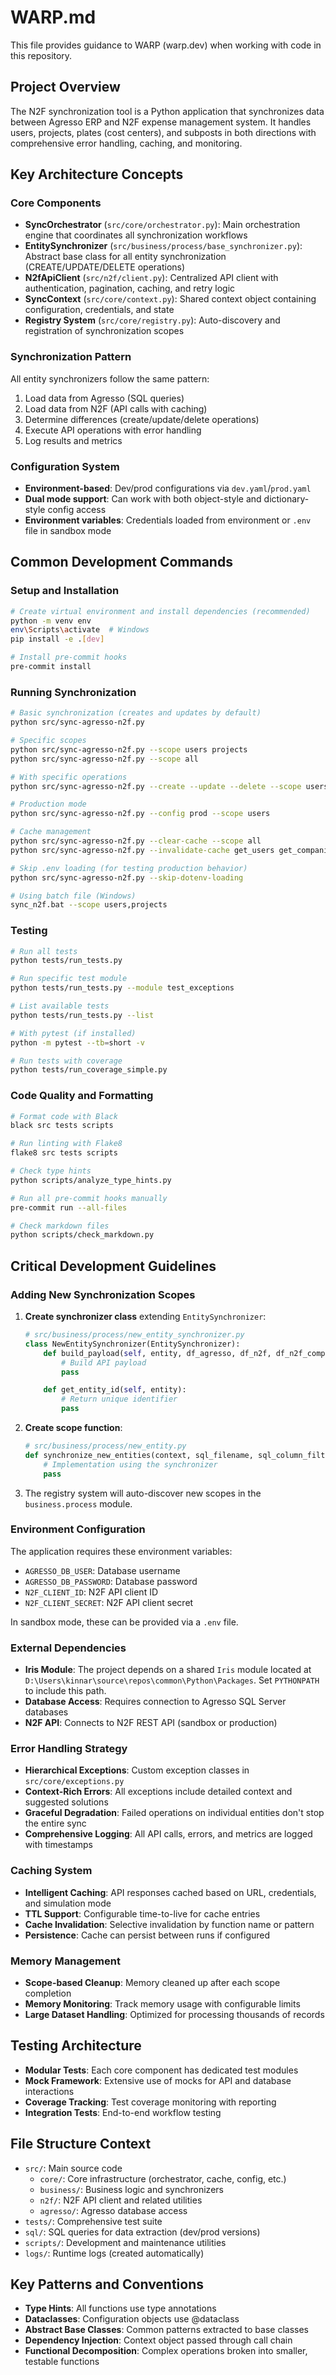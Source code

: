# WARP.md

This file provides guidance to WARP (warp.dev) when working with code in this
repository.

## Project Overview

The N2F synchronization tool is a Python application that synchronizes data between
Agresso ERP and N2F expense management system. It handles users, projects, plates (cost
centers), and subposts in both directions with comprehensive error handling, caching,
and monitoring.

## Key Architecture Concepts

### Core Components

- **SyncOrchestrator** (`src/core/orchestrator.py`): Main orchestration engine that
  coordinates all synchronization workflows
- **EntitySynchronizer** (`src/business/process/base_synchronizer.py`): Abstract base
  class for all entity synchronization (CREATE/UPDATE/DELETE operations)
- **N2fApiClient** (`src/n2f/client.py`): Centralized API client with authentication,
  pagination, caching, and retry logic
- **SyncContext** (`src/core/context.py`): Shared context object containing
  configuration, credentials, and state
- **Registry System** (`src/core/registry.py`): Auto-discovery and registration of
  synchronization scopes

### Synchronization Pattern

All entity synchronizers follow the same pattern:

1. Load data from Agresso (SQL queries)
1. Load data from N2F (API calls with caching)
1. Determine differences (create/update/delete operations)
1. Execute API operations with error handling
1. Log results and metrics

### Configuration System

- **Environment-based**: Dev/prod configurations via `dev.yaml`/`prod.yaml`
- **Dual mode support**: Can work with both object-style and dictionary-style config
  access
- **Environment variables**: Credentials loaded from environment or `.env` file in
  sandbox mode

## Common Development Commands

### Setup and Installation

```bash
# Create virtual environment and install dependencies (recommended)
python -m venv env
env\Scripts\activate  # Windows
pip install -e .[dev]

# Install pre-commit hooks
pre-commit install
```

### Running Synchronization

```bash
# Basic synchronization (creates and updates by default)
python src/sync-agresso-n2f.py

# Specific scopes
python src/sync-agresso-n2f.py --scope users projects
python src/sync-agresso-n2f.py --scope all

# With specific operations
python src/sync-agresso-n2f.py --create --update --delete --scope users

# Production mode
python src/sync-agresso-n2f.py --config prod --scope users

# Cache management
python src/sync-agresso-n2f.py --clear-cache --scope all
python src/sync-agresso-n2f.py --invalidate-cache get_users get_companies

# Skip .env loading (for testing production behavior)
python src/sync-agresso-n2f.py --skip-dotenv-loading

# Using batch file (Windows)
sync_n2f.bat --scope users,projects
```

### Testing

```bash
# Run all tests
python tests/run_tests.py

# Run specific test module
python tests/run_tests.py --module test_exceptions

# List available tests
python tests/run_tests.py --list

# With pytest (if installed)
python -m pytest --tb=short -v

# Run tests with coverage
python tests/run_coverage_simple.py
```

### Code Quality and Formatting

```bash
# Format code with Black
black src tests scripts

# Run linting with Flake8
flake8 src tests scripts

# Check type hints
python scripts/analyze_type_hints.py

# Run all pre-commit hooks manually
pre-commit run --all-files

# Check markdown files
python scripts/check_markdown.py
```

## Critical Development Guidelines

### Adding New Synchronization Scopes

1. **Create synchronizer class** extending `EntitySynchronizer`:

   ```python
   # src/business/process/new_entity_synchronizer.py
   class NewEntitySynchronizer(EntitySynchronizer):
       def build_payload(self, entity, df_agresso, df_n2f, df_n2f_companies):
           # Build API payload
           pass

       def get_entity_id(self, entity):
           # Return unique identifier
           pass
   ```

1. **Create scope function**:

   ```python
   # src/business/process/new_entity.py
   def synchronize_new_entities(context, sql_filename, sql_column_filter=""):
       # Implementation using the synchronizer
       pass
   ```

1. The registry system will auto-discover new scopes in the `business.process` module.

### Environment Configuration

The application requires these environment variables:

- `AGRESSO_DB_USER`: Database username
- `AGRESSO_DB_PASSWORD`: Database password
- `N2F_CLIENT_ID`: N2F API client ID
- `N2F_CLIENT_SECRET`: N2F API client secret

In sandbox mode, these can be provided via a `.env` file.

### External Dependencies

- **Iris Module**: The project depends on a shared `Iris` module located at
  `D:\Users\kinnar\source\repos\common\Python\Packages`. Set `PYTHONPATH` to include
  this path.
- **Database Access**: Requires connection to Agresso SQL Server databases
- **N2F API**: Connects to N2F REST API (sandbox or production)

### Error Handling Strategy

- **Hierarchical Exceptions**: Custom exception classes in `src/core/exceptions.py`
- **Context-Rich Errors**: All exceptions include detailed context and suggested
  solutions
- **Graceful Degradation**: Failed operations on individual entities don't stop the
  entire sync
- **Comprehensive Logging**: All API calls, errors, and metrics are logged with
  timestamps

### Caching System

- **Intelligent Caching**: API responses cached based on URL, credentials, and
  simulation mode
- **TTL Support**: Configurable time-to-live for cache entries
- **Cache Invalidation**: Selective invalidation by function name or pattern
- **Persistence**: Cache can persist between runs if configured

### Memory Management

- **Scope-based Cleanup**: Memory cleaned up after each scope completion
- **Memory Monitoring**: Track memory usage with configurable limits
- **Large Dataset Handling**: Optimized for processing thousands of records

## Testing Architecture

- **Modular Tests**: Each core component has dedicated test modules
- **Mock Framework**: Extensive use of mocks for API and database interactions
- **Coverage Tracking**: Test coverage monitoring with reporting
- **Integration Tests**: End-to-end workflow testing

## File Structure Context

- `src/`: Main source code
  - `core/`: Core infrastructure (orchestrator, cache, config, etc.)
  - `business/`: Business logic and synchronizers
  - `n2f/`: N2F API client and related utilities
  - `agresso/`: Agresso database access
- `tests/`: Comprehensive test suite
- `sql/`: SQL queries for data extraction (dev/prod versions)
- `scripts/`: Development and maintenance utilities
- `logs/`: Runtime logs (created automatically)

## Key Patterns and Conventions

- **Type Hints**: All functions use type annotations
- **Dataclasses**: Configuration objects use @dataclass
- **Abstract Base Classes**: Common patterns extracted to base classes
- **Dependency Injection**: Context object passed through call chain
- **Functional Decomposition**: Complex operations broken into smaller, testable
  functions
